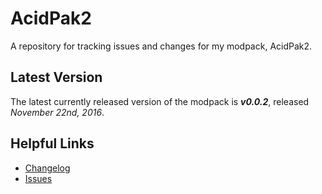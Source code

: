 # AcidPak2
A repository for tracking issues and changes for my modpack, AcidPak2.

## Latest Version
The latest currently released version of the modpack is ***v0.0.2***, released *November 22nd, 2016*.

## Helpful Links
- [Changelog](https://github.com/xlxAciDxlx/AcidPak2/blob/master/CHANGELOG.md)
- [Issues](https://github.com/xlxAciDxlx/AcidPak2/issues)
